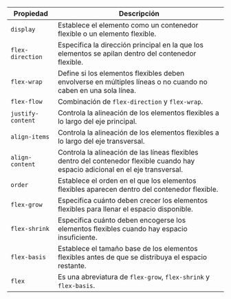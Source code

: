 | Propiedad            | Descripción                                                             |
|----------------------|-------------------------------------------------------------------------|
| `display`            | Establece el elemento como un contenedor flexible o un elemento flexible.|
| `flex-direction`     | Especifica la dirección principal en la que los elementos se apilan dentro del contenedor flexible.|
| `flex-wrap`          | Define si los elementos flexibles deben envolverse en múltiples líneas o no cuando no caben en una sola línea.|
| `flex-flow`          | Combinación de `flex-direction` y `flex-wrap`.                          |
| `justify-content`    | Controla la alineación de los elementos flexibles a lo largo del eje principal.|
| `align-items`        | Controla la alineación de los elementos flexibles a lo largo del eje transversal.|
| `align-content`      | Controla la alineación de las líneas flexibles dentro del contenedor flexible cuando hay espacio adicional en el eje transversal.|
| `order`              | Establece el orden en el que los elementos flexibles aparecen dentro del contenedor flexible.|
| `flex-grow`          | Especifica cuánto deben crecer los elementos flexibles para llenar el espacio disponible.|
| `flex-shrink`        | Especifica cuánto deben encogerse los elementos flexibles cuando hay espacio insuficiente.|
| `flex-basis`         | Establece el tamaño base de los elementos flexibles antes de que se distribuya el espacio restante.|
| `flex`               | Es una abreviatura de `flex-grow`, `flex-shrink` y `flex-basis`.         |
